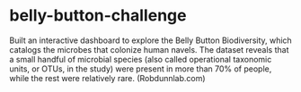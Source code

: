 # belly-button-challenge
Built an interactive dashboard to explore the Belly Button Biodiversity, which catalogs the microbes that colonize human navels. The dataset reveals that a small handful of microbial species (also called operational taxonomic units, or OTUs, in the study) were present in more than 70% of people, while the rest were relatively rare. (Robdunnlab.com)
